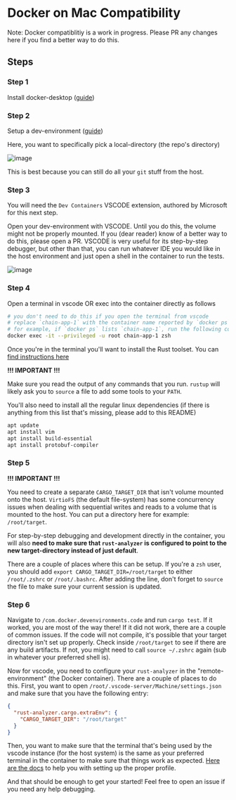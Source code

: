 # Docker on Mac Compatibility

Note:
Docker compatiblitiy is a work in progress. Please PR any changes here if you find a better way to do this.

## Steps

### Step 1

Install docker-desktop ([guide](https://docs.docker.com/desktop/install/mac-install/))

### Step 2

Setup a dev-environment ([guide](https://docs.docker.com/desktop/dev-environments/set-up/#set-up-a-dev-environment))

Here, you want to specifically pick a local-directory (the repo's directory)

![image](https://github.com/ava-labs/chain/assets/3286504/83d6b66d-19e3-4b59-bc73-f67cf68d7329)

This is best because you can still do all your `git` stuff from the host.

### Step 3

You will need the `Dev Containers` VSCODE extension, authored by Microsoft for this next step.

Open your dev-environment with VSCODE. Until you do this, the volume might not be properly mounted. If you (dear reader) know of a better way to do this, please open a PR. VSCODE is very useful for its step-by-step debugger, but other than that, you can run whatever IDE you would like in the host environment and just open a shell in the container to run the tests.

![image](https://github.com/ava-labs/chain/assets/3286504/88c981cb-42b9-4b99-acec-fbca31cca652)

### Step 4

Open a terminal in vscode OR exec into the container directly as follows

```sh
# you don't need to do this if you open the terminal from vscode
# replace `chain-app-1` with the container name reported by `docker ps` or Docker Desktop
# for example, if `docker ps` lists `chain-app-1`, run the following command
docker exec -it --privileged -u root chain-app-1 zsh
```

Once you're in the terminal you'll want to install the Rust toolset. You can [find instructions here](https://rustup.rs/)

**!!! IMPORTANT !!!**

Make sure you read the output of any commands that you run. `rustup` will likely ask you to `source` a file to add some tools to your `PATH`.

You'll also need to install all the regular linux dependencies (if there is anything from this list that's missing, please add to this README)

```sh
apt update
apt install vim
apt install build-essential
apt install protobuf-compiler
```

### Step 5

**!!! IMPORTANT !!!**

You need to create a separate `CARGO_TARGET_DIR` that isn't volume mounted onto the host. `VirtioFS` (the default file-system) has some concurrency issues when dealing with sequential writes and reads to a volume that is mounted to the host. You can put a directory here for example: `/root/target`.

For step-by-step debugging and development directly in the container, you will also **need to make sure that `rust-analyzer` is configured to point to the new target-directory instead of just default**.

There are a couple of places where this can be setup. If you're a `zsh` user, you should add `export CARGO_TARGET_DIR=/root/target` to either `/root/.zshrc` or `/root/.bashrc`.
After adding the line, don't forget to `source` the file to make sure your current session is updated.

### Step 6

Navigate to `/com.docker.devenvironments.code` and run `cargo test`. If it worked, you are most of the way there! If it did not work, there are a couple of common issues. If the code will not compile, it's possible that your target directory isn't set up properly. Check inside `/root/target` to see if there are any build artifacts. If not, you might need to call `source ~/.zshrc` again (sub in whatever your preferred shell is).

Now for vscode, you need to configure your `rust-analyzer` in the "remote-environment" (the Docker container). There are a couple of places to do this. First, you want to open `/root/.vscode-server/Machine/settings.json` and make sure that you have the following entry:

```json
{
  "rust-analyzer.cargo.extraEnv": {
    "CARGO_TARGET_DIR": "/root/target"
  }
}
```

Then, you want to make sure that the terminal that's being used by the vscode instance (for the host system) is the same as your preferred terminal in the container to make sure that things work as expected. [Here are the docs](https://code.visualstudio.com/docs/terminal/profiles) to help you with setting up the proper profile.

And that should be enough to get your started! Feel free to open an issue if you need any help debugging.
